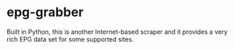 # epg-grabber
Built in Python, this is another Internet-based scraper and it provides a very rich EPG data set for some supported sites.
